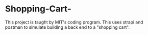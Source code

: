 # Shopping-Cart-
This project is taught by MIT's coding program. This uses strapi and postman to simulate building a back end to a "shopping cart".
